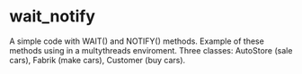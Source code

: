 # wait_notify

A simple code with WAIT() and NOTIFY() methods.
Example of these methods using in a multythreads enviroment.
Three classes: AutoStore (sale cars), Fabrik (make cars), Customer (buy cars).
